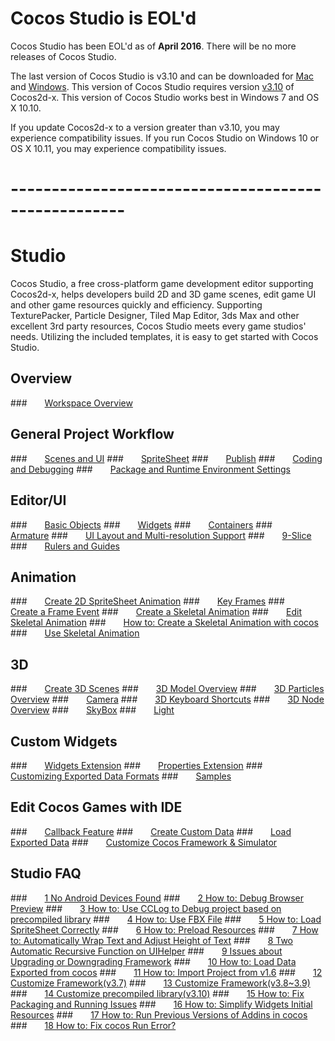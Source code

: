 # Cocos Studio is EOL'd
Cocos Studio has been EOL'd as of __April 2016__.  There will be no more releases of Cocos Studio.

The last version of Cocos Studio is v3.10 and can be downloaded for [Mac](http://www.cocos2d-x.org/filedown/CocosForMac-v3.10.dmg) and [Windows](http://www.cocos2d-x.org/filedown/CocosForWin-v3.10.exe).
This version of Cocos Studio requires version [v3.10](http://www.cocos2d-x.org/filedown/cocos2d-x-3.10.zip) of Cocos2d-x.
This version of Cocos Studio works best in Windows 7 and OS X 10.10.

If you update Cocos2d-x to a version greater than v3.10, you may experience compatibility issues.
If you run Cocos Studio on Windows 10 or OS X 10.11, you may experience compatibility issues.

# ----------------------------------------------------

# Studio
Cocos Studio, a free cross-platform game development editor supporting Cocos2d-x,
helps developers build 2D and 3D game scenes, edit game UI and other game resources
quickly and efficiency. Supporting TexturePacker, Particle Designer, Tiled Map Editor,
3ds Max and other excellent 3rd party resources, Cocos Studio meets every game
studios' needs. Utilizing the included templates, it is easy to get started with
Cocos Studio.

## Overview
###&emsp;&emsp;[Workspace Overview](studio-chapters/Workspace_Overview/en.md)

## General Project Workflow
###&emsp;&emsp;[Scenes and UI](studio-chapters/chapter2/SceneAndLayer/en.md)
###&emsp;&emsp;[SpriteSheet](studio-chapters/chapter2/SpriteSheet/en.md)
###&emsp;&emsp;[Publish](studio-chapters/chapter2/Publish/en.md)
###&emsp;&emsp;[Coding and Debugging](studio-chapters/chapter2/CodeAndDebug/en.md)
###&emsp;&emsp;[Package and Runtime Environment Settings](studio-chapters/chapter2/PackageAndRun/en.md)

## Editor/UI
###&emsp;&emsp;[Basic Objects](studio-chapters/chapter3/UI/BasicObjects/en.md)
###&emsp;&emsp;[Widgets](studio-chapters/chapter3/UI/Widgets/en.md)
###&emsp;&emsp;[Containers](studio-chapters/chapter3/UI/Containers/en.md)
###&emsp;&emsp;[Armature](studio-chapters/chapter3/UI/Armature/en.md)
###&emsp;&emsp;[UI Layout and Multi-resolution Support](studio-chapters/chapter3/UI/Layout/en.md)
###&emsp;&emsp;[9-Slice](studio-chapters/chapter3/UI/9Slice/en.md)
###&emsp;&emsp;[Rulers and Guides](studio-chapters/chapter3/UI/RulersGuides/en.md)

## Animation
###&emsp;&emsp;[Create 2D SpriteSheet Animation](studio-chapters/chapter3/Animation/2DSpriteSheetAnimation/en.md)
###&emsp;&emsp;[Key Frames](studio-chapters/chapter3/Animation/InsertKeyframe/en.md)
###&emsp;&emsp;[Create a Frame Event](studio-chapters/chapter3/Animation/AddFrameEvents/en.md)
###&emsp;&emsp;[Create a Skeletal Animation](studio-chapters/chapter3/Animation/CreateSkeletalAnimation/en.md)
###&emsp;&emsp;[Edit Skeletal Animation](studio-chapters/chapter3/Animation/EditSkeletalAnimation/en.md)
###&emsp;&emsp;[How to: Create a Skeletal Animation with cocos](studio-chapters/chapter3/Animation/Sample/en.md)
###&emsp;&emsp;[Use Skeletal Animation](studio-chapters/chapter3/Animation/UseSkeletalAnimation/en.md)

## 3D
###&emsp;&emsp;[Create 3D Scenes](studio-chapters/chapter3/3D/New3DScene/en.md)
###&emsp;&emsp;[3D Model Overview](studio-chapters/chapter3/3D/3DModel/en.md)
###&emsp;&emsp;[3D Particles Overview](studio-chapters/chapter3/3D/3DParticle/en.md)
###&emsp;&emsp;[Camera](studio-chapters/chapter3/3D/Camera/en.md)
###&emsp;&emsp;[3D Keyboard Shortcuts](studio-chapters/chapter3/3D/3DShortcutKey/en.md)
###&emsp;&emsp;[3D Node Overview](studio-chapters/chapter3/3D/3DNode/en.md)
###&emsp;&emsp;[SkyBox](studio-chapters/chapter3/3D/SkyBox/en.md)
###&emsp;&emsp;[Light](studio-chapters/chapter3/3D/Light/en.md)

## Custom Widgets
###&emsp;&emsp;[Widgets Extension](studio-chapters/chapter3/Extend/WidgetExtend/en.md)
###&emsp;&emsp;[Properties Extension](studio-chapters/chapter3/Extend/ParamExtend/en.md)
###&emsp;&emsp;[Customizing Exported Data Formats](studio-chapters/chapter3/Extend/CustomExport/en.md)
###&emsp;&emsp;[Samples](studio-chapters/chapter3/Extend/Sample/en.md)

## Edit Cocos Games with IDE
###&emsp;&emsp;[Callback Feature](studio-chapters/chapter3/HowToCode/CallBack/en.md)
###&emsp;&emsp;[Create Custom Data](studio-chapters/chapter3/HowToCode/UserData/en.md)
###&emsp;&emsp;[Load Exported Data](studio-chapters/chapter3/HowToCode/LoadExportData/en.md)
###&emsp;&emsp;[Customize Cocos Framework & Simulator](studio-chapters/chapter3/HowToCode/CustomizeFramework-v3.10/en.md)

## Studio FAQ
###&emsp;&emsp;[1 No Android Devices Found](studio-chapters/chapter4/connect-solution/en.md)
###&emsp;&emsp;[2 How to: Debug Browser Preview](studio-chapters/chapter4/debug-on-browser/en.md)
###&emsp;&emsp;[3 How to: Use CCLog to Debug project based on precompiled library](studio-chapters/chapter4/FWNoLog/en.md)
###&emsp;&emsp;[4 How to: Use FBX File](studio-chapters/chapter4/HowToUseFBX/en.md)
###&emsp;&emsp;[5 How to: Load SpriteSheet Correctly](studio-chapters/chapter4/OnePixelBug/en.md)
###&emsp;&emsp;[6 How to: Preload Resources](studio-chapters/chapter4/PreloadRes/en.md)
###&emsp;&emsp;[7 How to: Automatically Wrap Text and Adjust Height of Text](studio-chapters/chapter4/TextAuto/en.md)
###&emsp;&emsp;[8 Two Automatic Recursive Function on UIHelper](studio-chapters/chapter4/UIHelperGetNode/en.md)
###&emsp;&emsp;[9 Issues about Upgrading or Downgrading Framework](studio-chapters/chapter4/upgrade-framework/en.md)
###&emsp;&emsp;[10 How to: Load Data Exported from cocos](studio-chapters/chapter4/LoadError/en.md)
###&emsp;&emsp;[11 How to: Import Project from v1.6](studio-chapters/chapter4/Import1.6ProjectError/en.md)
###&emsp;&emsp;[12 Customize Framework(v3.7)](studio-chapters/chapter3/HowToCode/CustomizeFramework/en.md)
###&emsp;&emsp;[13 Customize Framework(v3.8~3.9)](studio-chapters/chapter3/HowToCode/CustomizeFramework-v3.8/en.md)
###&emsp;&emsp;[14 Customize precompiled library(v3.10)](studio-chapters/chapter3/HowToCode/CustomizeFramework-v3.10/en.md)
###&emsp;&emsp;[15 How to: Fix Packaging and Running Issues](studio-chapters/chapter4/FixPackageError/en.md)
###&emsp;&emsp;[16 How to: Simplify Widgets Initial Resources](studio-chapters/chapter4/SimplifyWidgetsRes/en.md)
###&emsp;&emsp;[17 How to: Run Previous Versions of Addins in cocos](studio-chapters/chapter4/PluginLoadError/en.md)
###&emsp;&emsp;[18 How to: Fix cocos Run Error?](studio-chapters/chapter4/runError/en.md)
